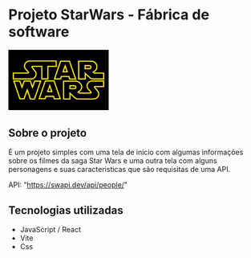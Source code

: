 # Projeto StarWars - Fábrica de software
<img src="./projeto-starwars/public/Star_Wars_Logo.svg.png" width="200px"/>


## Sobre o projeto
  É um projeto simples com uma tela de inicio com algumas informações sobre os filmes da saga Star Wars e uma outra tela com alguns personagens e suas caracteristicas que são requisitas de uma API.

API: "https://swapi.dev/api/people/"

## Tecnologias utilizadas
- JavaScript / React
- Vite
- Css
